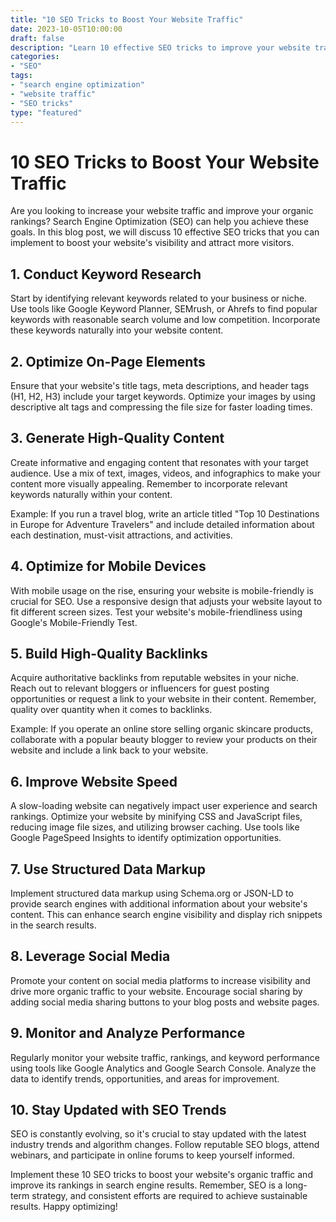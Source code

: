 ```yaml
--- 
title: "10 SEO Tricks to Boost Your Website Traffic"
date: 2023-10-05T10:00:00
draft: false
description: "Learn 10 effective SEO tricks to improve your website traffic and organic rankings."
categories: 
- "SEO"
tags: 
- "search engine optimization"
- "website traffic"
- "SEO tricks"
type: "featured"
--- 
```


# 10 SEO Tricks to Boost Your Website Traffic

Are you looking to increase your website traffic and improve your organic rankings? Search Engine Optimization (SEO) can help you achieve these goals. In this blog post, we will discuss 10 effective SEO tricks that you can implement to boost your website's visibility and attract more visitors.

## 1. Conduct Keyword Research
Start by identifying relevant keywords related to your business or niche. Use tools like Google Keyword Planner, SEMrush, or Ahrefs to find popular keywords with reasonable search volume and low competition. Incorporate these keywords naturally into your website content.

## 2. Optimize On-Page Elements
Ensure that your website's title tags, meta descriptions, and header tags (H1, H2, H3) include your target keywords. Optimize your images by using descriptive alt tags and compressing the file size for faster loading times.

## 3. Generate High-Quality Content
Create informative and engaging content that resonates with your target audience. Use a mix of text, images, videos, and infographics to make your content more visually appealing. Remember to incorporate relevant keywords naturally within your content.

Example: If you run a travel blog, write an article titled "Top 10 Destinations in Europe for Adventure Travelers" and include detailed information about each destination, must-visit attractions, and activities.

## 4. Optimize for Mobile Devices
With mobile usage on the rise, ensuring your website is mobile-friendly is crucial for SEO. Use a responsive design that adjusts your website layout to fit different screen sizes. Test your website's mobile-friendliness using Google's Mobile-Friendly Test.

## 5. Build High-Quality Backlinks
Acquire authoritative backlinks from reputable websites in your niche. Reach out to relevant bloggers or influencers for guest posting opportunities or request a link to your website in their content. Remember, quality over quantity when it comes to backlinks.

Example: If you operate an online store selling organic skincare products, collaborate with a popular beauty blogger to review your products on their website and include a link back to your website.

## 6. Improve Website Speed
A slow-loading website can negatively impact user experience and search rankings. Optimize your website by minifying CSS and JavaScript files, reducing image file sizes, and utilizing browser caching. Use tools like Google PageSpeed Insights to identify optimization opportunities.

## 7. Use Structured Data Markup
Implement structured data markup using Schema.org or JSON-LD to provide search engines with additional information about your website's content. This can enhance search engine visibility and display rich snippets in the search results.

## 8. Leverage Social Media
Promote your content on social media platforms to increase visibility and drive more organic traffic to your website. Encourage social sharing by adding social media sharing buttons to your blog posts and website pages.

## 9. Monitor and Analyze Performance
Regularly monitor your website traffic, rankings, and keyword performance using tools like Google Analytics and Google Search Console. Analyze the data to identify trends, opportunities, and areas for improvement.

## 10. Stay Updated with SEO Trends
SEO is constantly evolving, so it's crucial to stay updated with the latest industry trends and algorithm changes. Follow reputable SEO blogs, attend webinars, and participate in online forums to keep yourself informed.

Implement these 10 SEO tricks to boost your website's organic traffic and improve its rankings in search engine results. Remember, SEO is a long-term strategy, and consistent efforts are required to achieve sustainable results. Happy optimizing!
